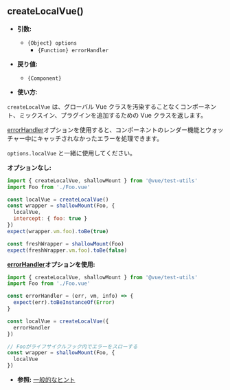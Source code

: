 ## createLocalVue()

- **引数:**

  - `{Object} options`
    - `{Function} errorHandler`

- **戻り値:**

  - `{Component}`

- **使い方:**

`createLocalVue` は、グローバル Vue クラスを汚染することなくコンポーネント、ミックスイン、プラグインを追加するための Vue クラスを返します。

[errorHandler](https://jp.vuejs.org/v2/api/index.html#errorHandler)オプションを使用すると、コンポーネントのレンダー機能とウォッチャー中にキャッチされなかったエラーを処理できます。

`options.localVue` と一緒に使用してください。

**オプションなし:**

```js
import { createLocalVue, shallowMount } from '@vue/test-utils'
import Foo from './Foo.vue'

const localVue = createLocalVue()
const wrapper = shallowMount(Foo, {
  localVue,
  intercept: { foo: true }
})
expect(wrapper.vm.foo).toBe(true)

const freshWrapper = shallowMount(Foo)
expect(freshWrapper.vm.foo).toBe(false)
```

**[errorHandler](https://jp.vuejs.org/v2/api/index.html#errorHandler)オプションを使用:**

```js
import { createLocalVue, shallowMount } from '@vue/test-utils'
import Foo from './Foo.vue'

const errorHandler = (err, vm, info) => {
  expect(err).toBeInstanceOf(Error)
}

const localVue = createLocalVue({
  errorHandler
})

// Fooがライフサイクルフック内でエラーをスローする
const wrapper = shallowMount(Foo, {
  localVue
})
```

- **参照:** [一般的なヒント](../guides/common-tips.md#グローバルプラグインとミックスインの適用)

